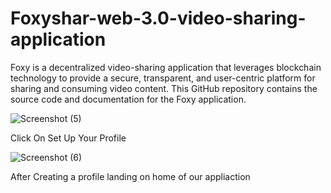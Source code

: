 # Foxyshar-web-3.0-video-sharing-application
Foxy is a decentralized video-sharing application that leverages blockchain technology to provide a secure, transparent, and user-centric platform for sharing and consuming video content. This GitHub repository contains the source code and documentation for the Foxy application.

![Screenshot (5)](https://github.com/sakshee23/Foxyshar-web-3.0-video-sharing-application/assets/69386473/c027f538-0150-4eac-b3b6-6d4a8be9f26e)

Click On Set Up Your Profile

![Screenshot (6)](https://github.com/sakshee23/Foxyshar-web-3.0-video-sharing-application/assets/69386473/84c39745-4439-4136-af6b-9df4e77ca31c)


After Creating a profile landing on home of our appliaction
